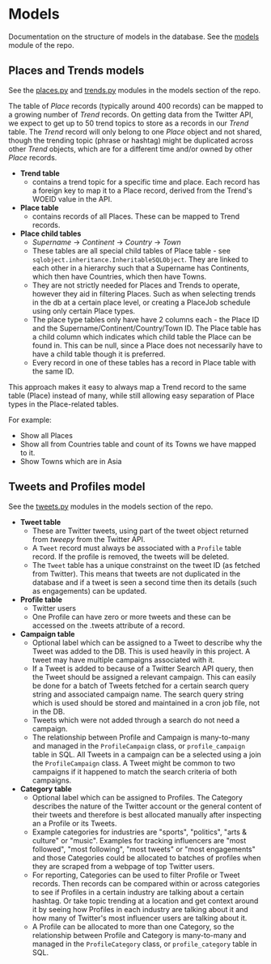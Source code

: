 # Models

Documentation on the structure of models in the database. See the [models](https://github.com/MichaelCurrin/twitterverse/blob/master/app/models/) module of the repo.


## Places and Trends models

See the [places.py](https://github.com/MichaelCurrin/twitterverse/blob/master/app/models/places.py) and [trends.py](https://github.com/MichaelCurrin/twitterverse/blob/master/app/models/trends.py) modules in the models section of the repo.

The table of _Place_ records (typically around 400 records) can be mapped to a growing number of _Trend_ records. On getting data from the Twitter API, we expect to get up to 50 trend topics to store as a records in our _Trend_ table. The _Trend_ record will only belong to one _Place_ object and not shared, though the trending topic (phrase or hashtag) might be duplicated across other _Trend_ objects, which are for a different time and/or owned by other _Place_ records.

* **Trend table**
    - contains a trend topic for a specific time and place. Each record has a foreign key to map it to a Place record, derived from the Trend's WOEID value in the API.
 * **Place table**
    - contains records of all Places. These can be mapped to Trend records.
 * **Place child tables**
    - _Supername_ -> _Continent_ -> _Country_ -> _Town_
    - These tables are all special child tables of Place table - see `sqlobject.inheritance.InheritableSQLObject`. They are linked to each other in a hierarchy such that a Supername has Continents, which then have Countries, which then have Towns.
    - They are not strictly needed for Places and Trends to operate, however they aid in filtering Places. Such as when selecting trends in the db at a certain place level, or creating a PlaceJob schedule using only certain Place types.
    - The place type tables only have have 2 columns each - the Place ID and the Supername/Continent/Country/Town ID. The Place table has a child column which indicates which child table the Place can be found in. This can be null, since a Place does not necessarily have to have a child table though it is preferred.
    - Every record in  one of these tables has a record in Place table with the same ID.

This approach makes it easy to always map a Trend record to the same
table (Place) instead of many, while still allowing easy separation of
Place types in the Place-related tables.

For example:

 - Show all Places
 - Show all from Countries table and count of its Towns we have mapped to it.
 - Show Towns which are in Asia


## Tweets and Profiles model

See the [tweets.py](https://github.com/MichaelCurrin/twitterverse/blob/master/app/models/tweets.py) modules in the models section of the repo.

* **Tweet table**
    - These are Twitter tweets, using part of the tweet object returned from _tweepy_ from the Twitter API.
    - A `Tweet` record must always be associated with a `Profile` table record. If the profile is removed, the tweets will be deleted.
    - The `Tweet` table has a unique constrainst on the tweet ID (as fetched from Twitter). This means that tweets are not duplicated in the database and if a tweet is seen a second time then its details (such as engagements) can be updated. 
* **Profile table**
    - Twitter users
    - One Profile can have zero or more tweets and these can be accessed on the .tweets attribute of a record.
* **Campaign table**
    - Optional label which can be assigned to a Tweet to describe why the Tweet was added to the DB. This is used heavily in this project. A tweet may have multiple campaigns associated with it.
    - If a Tweet is added to because of a Twitter Search API query, then the Tweet should be assigned a relevant campaign. This can easily be done for a batch of Tweets fetched for a certain search query string and associated campaign name. The search query string which is used should be stored and maintained in a cron job file, not in the DB.
    - Tweets which were not added through a search do not need a campaign.
    - The relationship between Profile and Campaign is many-to-many and managed in the `ProfileCampaign` class, or `profile_campaign` table in SQL. All Tweets in a campaign can be a selected using a join the `ProfileCampaign` class. A Tweet might be common to two campaigns if it happened to match the search criteria of both campaigns.
* **Category table**
    - Optional label which can be assigned to Profiles. The Category describes the nature of the Twitter account or the general content of their tweets and therefore is best allocated manually after inspecting an a Profile or its Tweets.
    - Example categories for industries are "sports", "politics", "arts & culture" or "music". Examples for tracking influencers are "most followed", "most following", "most tweets" or "most engagements" and those Categories could be allocated to batches of profiles when they are scraped from a webpage of top Twitter users.
    - For reporting, Categories can be used to filter Profile or Tweet
    records. Then records can be compared within or across categories to see if Profiles in a certain industry are talking about a certain hashtag. Or take topic trending at a location and get context around it by seeing how Profiles in each industry are talking about it and how many of Twitter's most influencer users are talking about it.
    - A Profile can be allocated to more than one Category, so the relationship between Profile and Category is many-to-many and managed in the `ProfileCategory` class, or `profile_category` table in SQL.
